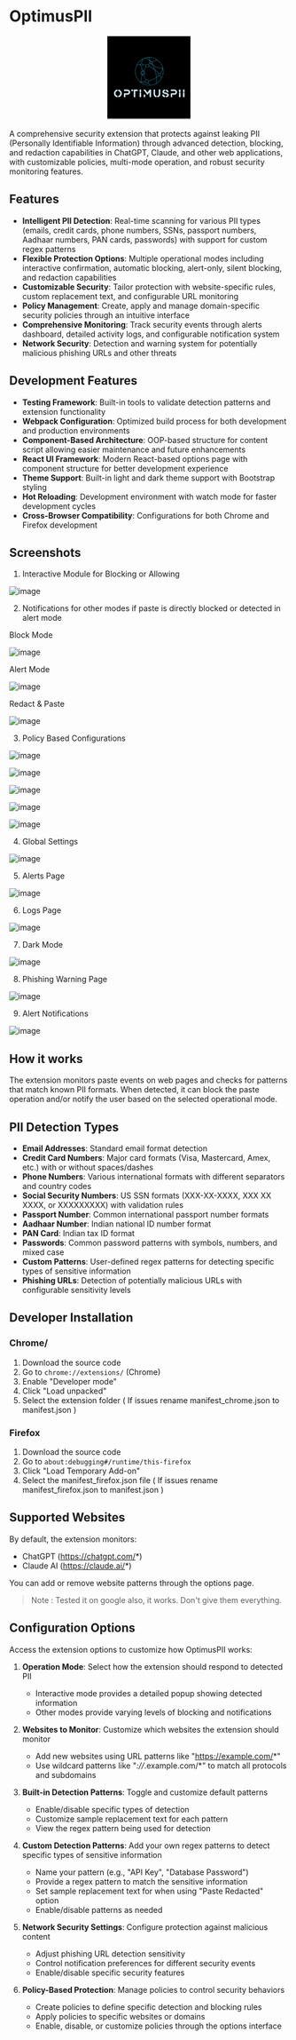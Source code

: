 # OptimusPII

<p align="center">
  <img src="optimuspii-extension/assets/icons/icon.png" alt="OptimusPII Logo" width="150" />
</p>

A comprehensive security extension that protects against leaking PII (Personally Identifiable Information) through advanced detection, blocking, and redaction capabilities in ChatGPT, Claude, and other web applications, with customizable policies, multi-mode operation, and robust security monitoring features.

## Features

- **Intelligent PII Detection**: Real-time scanning for various PII types (emails, credit cards, phone numbers, SSNs, passport numbers, Aadhaar numbers, PAN cards, passwords) with support for custom regex patterns
- **Flexible Protection Options**: Multiple operational modes including interactive confirmation, automatic blocking, alert-only, silent blocking, and redaction capabilities
- **Customizable Security**: Tailor protection with website-specific rules, custom replacement text, and configurable URL monitoring
- **Policy Management**: Create, apply and manage domain-specific security policies through an intuitive interface
- **Comprehensive Monitoring**: Track security events through alerts dashboard, detailed activity logs, and configurable notification system
- **Network Security**: Detection and warning system for potentially malicious phishing URLs and other threats

## Development Features

- **Testing Framework**: Built-in tools to validate detection patterns and extension functionality
- **Webpack Configuration**: Optimized build process for both development and production environments
- **Component-Based Architecture**: OOP-based structure for content script allowing easier maintenance and future enhancements
- **React UI Framework**: Modern React-based options page with component structure for better development experience
- **Theme Support**: Built-in light and dark theme support with Bootstrap styling
- **Hot Reloading**: Development environment with watch mode for faster development cycles
- **Cross-Browser Compatibility**: Configurations for both Chrome and Firefox development

## Screenshots

1. Interactive Module for Blocking or Allowing

![image](https://github.com/user-attachments/assets/a72b2bc6-d1ba-4e32-8da6-c23448f8ed5d)

2. Notifications for other modes if paste is directly blocked or detected in alert mode

Block Mode

![image](https://github.com/user-attachments/assets/e6937119-f2b9-4c91-9db8-a9aaad2112be)

Alert Mode

![image](https://github.com/user-attachments/assets/94486d8b-62e6-4d46-a871-f472c0bf44be)

Redact & Paste

![image](https://github.com/user-attachments/assets/fe8b5aaa-ab2a-4473-af72-61148d5bd713)

3. Policy Based Configurations

![image](https://github.com/user-attachments/assets/b2e98e4a-8473-4f42-8ed3-86d8a129d8ab)

![image](https://github.com/user-attachments/assets/9b2c5da5-44cf-4a78-bb82-9e7bbd129edb)

![image](https://github.com/user-attachments/assets/d78dbedb-36a0-4d2b-a2d1-daaf320cae57)

![image](https://github.com/user-attachments/assets/ac7bee1e-db49-4d2d-a801-55daa86b8595)

![image](https://github.com/user-attachments/assets/8eb72ab9-a88f-47b5-a3bc-4e2e0ddbbfa0)

4. Global Settings

![image](https://github.com/user-attachments/assets/dd391e2b-5ca4-47df-8b8d-9aac8c29040b)

5. Alerts Page

![image](https://github.com/user-attachments/assets/46bf5b52-642b-49f4-a3a2-caa92b73232e)

6. Logs Page

![image](https://github.com/user-attachments/assets/8c4754d9-0886-4bae-97d6-c9b09a28d18d)

7. Dark Mode

![image](https://github.com/user-attachments/assets/08e227ea-a0a6-4bd8-beee-f6ff2b2de2b1)

8. Phishing Warning Page

![image](https://github.com/user-attachments/assets/68e12b21-0d7d-4f42-b10c-283e30385df3)

9. Alert Notifications

![image](https://github.com/user-attachments/assets/777d0ab1-a460-4dcb-90f0-027612c33f8a)


## How it works

The extension monitors paste events on web pages and checks for patterns that match known PII formats. When detected, it can block the paste operation and/or notify the user based on the selected operational mode.

## PII Detection Types

- **Email Addresses**: Standard email format detection
- **Credit Card Numbers**: Major card formats (Visa, Mastercard, Amex, etc.) with or without spaces/dashes
- **Phone Numbers**: Various international formats with different separators and country codes
- **Social Security Numbers**: US SSN formats (XXX-XX-XXXX, XXX XX XXXX, or XXXXXXXXX) with validation rules
- **Passport Number**: Common international passport number formats
- **Aadhaar Number**: Indian national ID number format
- **PAN Card**: Indian tax ID format
- **Passwords**: Common password patterns with symbols, numbers, and mixed case
- **Custom Patterns**: User-defined regex patterns for detecting specific types of sensitive information
- **Phishing URLs**: Detection of potentially malicious URLs with configurable sensitivity levels

## Developer Installation

### Chrome/
1. Download the source code
2. Go to `chrome://extensions/` (Chrome)
3. Enable "Developer mode"
4. Click "Load unpacked"
5. Select the extension folder ( If issues rename manifest_chrome.json to manifest.json )

### Firefox
1. Download the source code
2. Go to `about:debugging#/runtime/this-firefox`
3. Click "Load Temporary Add-on"
4. Select the manifest_firefox.json file ( If issues rename manifest_firefox.json to manifest.json )

## Supported Websites

By default, the extension monitors:
- ChatGPT (https://chatgpt.com/*)
- Claude AI (https://claude.ai/*)

You can add or remove website patterns through the options page.

> Note : Tested it on google also, it works. Don't give them everything.

## Configuration Options

Access the extension options to customize how OptimusPII works:

1. **Operation Mode**: Select how the extension should respond to detected PII
   - Interactive mode provides a detailed popup showing detected information
   - Other modes provide varying levels of blocking and notifications

2. **Websites to Monitor**: Customize which websites the extension should monitor
   - Add new websites using URL patterns like "https://example.com/*"
   - Use wildcard patterns like "*://*.example.com/*" to match all protocols and subdomains

3. **Built-in Detection Patterns**: Toggle and customize default patterns
   - Enable/disable specific types of detection
   - Customize sample replacement text for each pattern
   - View the regex pattern being used for detection

4. **Custom Detection Patterns**: Add your own regex patterns to detect specific types of sensitive information
   - Name your pattern (e.g., "API Key", "Database Password")
   - Provide a regex pattern to match the sensitive information
   - Set sample replacement text for when using "Paste Redacted" option
   - Enable/disable patterns as needed

5. **Network Security Settings**: Configure protection against malicious content
   - Adjust phishing URL detection sensitivity
   - Control notification preferences for different security events
   - Enable/disable specific security features

6. **Policy-Based Protection**: Manage policies to control security behaviors
   - Create policies to define specific detection and blocking rules
   - Apply policies to specific websites or domains
   - Enable, disable, or customize policies through the options interface
